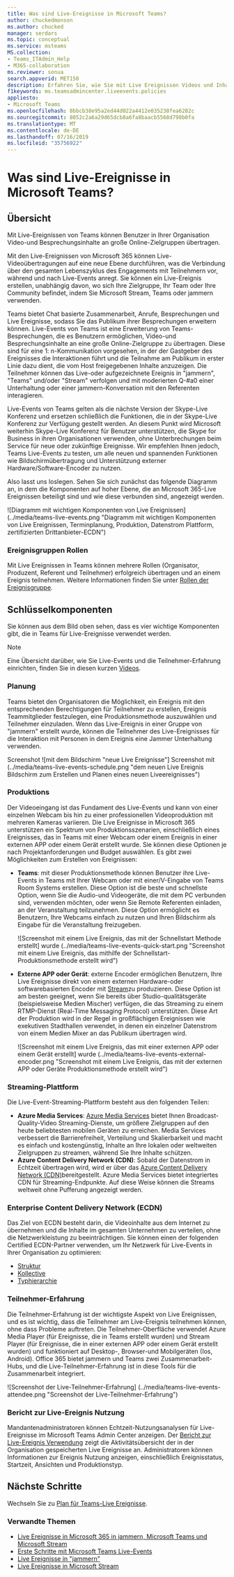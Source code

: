 ```yaml
---
title: Was sind Live-Ereignisse in Microsoft Teams?
author: chuckedmonson
ms.author: chucked
manager: serdars
ms.topic: conceptual
ms.service: msteams
MS.collection:
- Teams_ITAdmin_Help
- M365-collaboration
ms.reviewer: sonua
search.appverid: MET150
description: Erfahren Sie, wie Sie mit Live Ereignissen Videos und Inhalte an große Online-Benutzergruppen in Teams, jammern und Datenströmen übertragen können.
f1keywords: ms.teamsadmincenter.liveevents.policies
appliesto:
- Microsoft Teams
ms.openlocfilehash: 8bbcb38e95a2ed44d022a4412e035238fea6282c
ms.sourcegitcommit: 8052c2a6a29d65dcb8a6fa8baacb5568d798b0fa
ms.translationtype: MT
ms.contentlocale: de-DE
ms.lasthandoff: 07/16/2019
ms.locfileid: "35756922"
---
```

# <a name="what-are-microsoft-teams-live-events"></a>Was sind Live-Ereignisse in Microsoft Teams?

## <a name="overview"></a>Übersicht

Mit Live-Ereignissen von Teams können Benutzer in Ihrer Organisation Video-und Besprechungsinhalte an große Online-Zielgruppen übertragen. 

Mit den Live-Ereignissen von Microsoft 365 können Live-Videoübertragungen auf eine neue Ebene durchführen, was die Verbindung über den gesamten Lebenszyklus des Engagements mit Teilnehmern vor, während und nach Live-Events anregt. Sie können ein Live-Ereignis erstellen, unabhängig davon, wo sich Ihre Zielgruppe, Ihr Team oder Ihre Community befindet, indem Sie Microsoft Stream, Teams oder jammern verwenden.  

Teams bietet Chat basierte Zusammenarbeit, Anrufe, Besprechungen und Live Ereignisse, sodass Sie das Publikum ihrer Besprechungen erweitern können. Live-Events von Teams ist eine Erweiterung von Teams-Besprechungen, die es Benutzern ermöglichen, Video-und Besprechungsinhalte an eine große Online-Zielgruppe zu übertragen. Diese sind für eine 1: n-Kommunikation vorgesehen, in der der Gastgeber des Ereignisses die Interaktionen führt und die Teilnahme am Publikum in erster Linie dazu dient, die vom Host freigegebenen Inhalte anzuzeigen. Die Teilnehmer können das Live-oder aufgezeichnete Ereignis in "jammern", "Teams" und/oder "Stream" verfolgen und mit moderierten Q-#a0 einer Unterhaltung oder einer jammern-Konversation mit den Referenten interagieren.

Live-Events von Teams gelten als die nächste Version der Skype-Live Konferenz und ersetzen schließlich die Funktionen, die in der Skype-Live Konferenz zur Verfügung gestellt werden. An diesem Punkt wird Microsoft weiterhin Skype-Live Konferenz für Benutzer unterstützen, die Skype for Business in ihren Organisationen verwenden, ohne Unterbrechungen beim Service für neue oder zukünftige Ereignisse. Wir empfehlen Ihnen jedoch, Teams Live-Events zu testen, um alle neuen und spannenden Funktionen wie Bildschirmübertragung und Unterstützung externer Hardware/Software-Encoder zu nutzen.

Also lasst uns loslegen. Sehen Sie sich zunächst das folgende Diagramm an, in dem die Komponenten auf hoher Ebene, die an Microsoft 365-Live Ereignissen beteiligt sind und wie diese verbunden sind, angezeigt werden. 

![Diagramm mit wichtigen Komponenten von Live Ereignissen] (../media/teams-live-events.png  "Diagramm mit wichtigen Komponenten von Live Ereignissen, Terminplanung, Produktion, Datenstrom Plattform, zertifizierten Drittanbieter-ECDN")

### <a name="event-group-roles"></a>Ereignisgruppen Rollen
Mit Live Ereignissen in Teams können mehrere Rollen (Organisator, Produzent, Referent und Teilnehmer) erfolgreich übertragen und an einem Ereignis teilnehmen. Weitere Informationen finden Sie unter [Rollen der Ereignisgruppe](https://support.office.com/article/get-started-with-microsoft-teams-live-events-d077fec2-a058-483e-9ab5-1494afda578a?ui=en-US&rs=en-US&ad=US#bkmk_roles).

## <a name="key-components"></a>Schlüsselkomponenten
Sie können aus dem Bild oben sehen, dass es vier wichtige Komponenten gibt, die in Teams für Live-Ereignisse verwendet werden.

> [!NOTE]
> Eine Übersicht darüber, wie Sie Live-Events und die Teilnehmer-Erfahrung einrichten, finden Sie in diesen kurzen [Videos](https://support.office.com/en-us/article/video-plan-and-schedule-a-live-event-f92363a0-6d98-46d2-bdd9-f2248075e502).

### <a name="scheduling"></a>Planung
Teams bietet den Organisatoren die Möglichkeit, ein Ereignis mit den entsprechenden Berechtigungen für Teilnehmer zu erstellen, Ereignis Teammitglieder festzulegen, eine Produktionsmethode auszuwählen und Teilnehmer einzuladen. Wenn das Live-Ereignis in einer Gruppe von "jammern" erstellt wurde, können die Teilnehmer des Live-Ereignisses für die Interaktion mit Personen in dem Ereignis eine Jammer Unterhaltung verwenden. 

Screenshot ![mit dem Bildschirm "neue Live Ereignisse"] Screenshot mit (../media/teams-live-events-schedule.png "dem neuen Live Ereignis Bildschirm zum Erstellen und Planen eines neuen Liveereignisses")

### <a name="production"></a>Produktions
Der Videoeingang ist das Fundament des Live-Events und kann von einer einzelnen Webcam bis hin zu einer professionellen Videoproduktion mit mehreren Kameras variieren. Die Live Ereignisse in Microsoft 365 unterstützen ein Spektrum von Produktionsszenarien, einschließlich eines Ereignisses, das in Teams mit einer Webcam oder einem Ereignis in einer externen APP oder einem Gerät erstellt wurde. Sie können diese Optionen je nach Projektanforderungen und Budget auswählen. Es gibt zwei Möglichkeiten zum Erstellen von Ereignissen:

- **Teams**: mit dieser Produktionsmethode können Benutzer ihre Live-Events in Teams mit Ihrer Webcam oder mit einer/V-Eingabe von Teams Room Systems erstellen. Diese Option ist die beste und schnellste Option, wenn Sie die Audio-und Videogeräte, die mit dem PC verbunden sind, verwenden möchten, oder wenn Sie Remote Referenten einladen, an der Veranstaltung teilzunehmen. Diese Option ermöglicht es Benutzern, Ihre Webcams einfach zu nutzen und Ihren Bildschirm als Eingabe für die Veranstaltung freizugeben. 

    ![Screenshot mit einem Live Ereignis, das mit der Schnellstart Methode erstellt] wurde (../media/teams-live-events-quick-start.png "Screenshot mit einem Live Ereignis, das mithilfe der Schnellstart-Produktionsmethode erstellt wird")

- **Externe APP oder Gerät**: externe Encoder ermöglichen Benutzern, Ihre Live Ereignisse direkt von einem externen Hardware-oder softwarebasierten Encoder mit [Stream](https://stream.microsoft.com)zu produzieren. Diese Option ist am besten geeignet, wenn Sie bereits über Studio-qualitätsgeräte (beispielsweise Medien Mischer) verfügen, die das Streaming zu einem RTMP-Dienst (Real-Time Messaging Protocol) unterstützen. Diese Art der Produktion wird in der Regel in großflächigen Ereignissen wie exekutiven Stadthallen verwendet, in denen ein einzelner Datenstrom von einem Medien Mixer an das Publikum übertragen wird. 

    ![Screenshot mit einem Live Ereignis, das mit einer externen APP oder einem Gerät erstellt] wurde (../media/teams-live-events-external-encoder.png "Screenshot mit einem Live Ereignis, das mit der externen APP oder Geräte Produktionsmethode erstellt wird")

### <a name="streaming-platform"></a>Streaming-Plattform
Die Live-Event-Streaming-Plattform besteht aus den folgenden Teilen:

- **Azure Media Services**: [Azure Media Services](https://docs.microsoft.com/azure/media-services/previous/) bietet Ihnen Broadcast-Quality-Video Streaming-Dienste, um größere Zielgruppen auf den heute beliebtesten mobilen Geräten zu erreichen. Media Services verbessert die Barrierefreiheit, Verteilung und Skalierbarkeit und macht es einfach und kostengünstig, Inhalte an Ihre lokalen oder weltweiten Zielgruppen zu streamen, während Sie Ihre Inhalte schützen.
- **Azure Content Delivery Network (CDN)**: Sobald der Datenstrom in Echtzeit übertragen wird, wird er über das [Azure Content Delivery Network (CDN)](https://docs.microsoft.com/azure/cdn/)bereitgestellt. Azure Media Services bietet integriertes CDN für Streaming-Endpunkte. Auf diese Weise können die Streams weltweit ohne Pufferung angezeigt werden.

### <a name="enterprise-content-delivery-network-ecdn"></a>Enterprise Content Delivery Network (ECDN)
Das Ziel von ECDN besteht darin, die Videoinhalte aus dem Internet zu übernehmen und die Inhalte im gesamten Unternehmen zu verteilen, ohne die Netzwerkleistung zu beeinträchtigen. Sie können einen der folgenden Certified ECDN-Partner verwenden, um Ihr Netzwerk für Live-Events in Ihrer Organisation zu optimieren:
- [Struktur](https://www.hivestreaming.com/partners/integration-partners/microsoft/)
- [Kollective](http://www.kollective.com)
- [Typhierarchie](http://www.ramp.com)

### <a name="attendee-experience"></a>Teilnehmer-Erfahrung 
Die Teilnehmer-Erfahrung ist der wichtigste Aspekt von Live Ereignissen, und es ist wichtig, dass die Teilnehmer am Live-Ereignis teilnehmen können, ohne dass Probleme auftreten. Die Teilnehmer-Oberfläche verwendet Azure Media Player (für Ereignisse, die in Teams erstellt wurden) und Stream Player (für Ereignisse, die in einer externen APP oder einem Gerät erstellt wurden) und funktioniert auf Desktop-, Browser-und Mobilgeräten (Ios, Android). Office 365 bietet jammern und Teams zwei Zusammenarbeit-Hubs, und die Live-Teilnehmer-Erfahrung ist in diese Tools für die Zusammenarbeit integriert. 

![Screenshot der Live-Teilnehmer-Erfahrung] (../media/teams-live-events-attendee.png "Screenshot der Live-Teilnehmer-Erfahrung")

### <a name="live-event-usage-report"></a>Bericht zur Live-Ereignis Nutzung 
Mandantenadministratoren können Echtzeit-Nutzungsanalysen für Live-Ereignisse im Microsoft Teams Admin Center anzeigen.  Der [Bericht zur Live-Ereignis Verwendung](../teams-analytics-and-reports/teams-live-event-usage-report.md) zeigt die Aktivitätsübersicht der in der Organisation gespeicherten Live Ereignisse an.  Administratoren können Informationen zur Ereignis Nutzung anzeigen, einschließlich Ereignisstatus, Startzeit, Ansichten und Produktionstyp.  

## <a name="next-steps"></a>Nächste Schritte
Wechseln Sie zu [Plan für Teams-Live Ereignisse](plan-for-teams-live-events.md).

### <a name="related-topics"></a>Verwandte Themen
- [Live Ereignisse in Microsoft 365 in jammern, Microsoft Teams und Microsoft Stream](https://docs.microsoft.com/stream/live-event-m365)
- [Erste Schritte mit Microsoft Teams Live-Events](https://support.office.com/article/d077fec2-a058-483e-9ab5-1494afda578a)
- [Live Ereignisse in "jammern"](https://support.office.com/article/live-events-in-yammer-4ece0ee2-c268-4636-bf2a-16e454befe57)
- [Live Ereignisse in Microsoft Stream](https://docs.microsoft.com/stream/live-event-overview)

 
